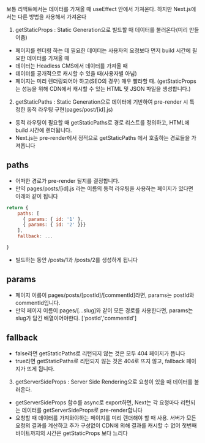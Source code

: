 보통 리액트에서는 데이터를 가져올 때 useEffect 안에서 가져온다. 하지만 Next.js에서는 다른 방법을 사용해서 가져온다

1. getStaticProps : Static Generation으로 빌드할 때 데이터를 불러온다(미리 만들어줌)
 - 페이지를 렌더링 하는 데 필요한 데이터는 사용자의 요청보다 먼저 build 시간에 필요한 데이터를 가져올 때
 - 데이터는 Headless CMS에서 데이터를 가져올 때
 - 데이터를 공개적으로 캐시할 수 있을 때(사용자별 아님)
 - 페이지는 미리 렌더링되어야 하고(SEO의 경우) 매우 빨라할 때. (getStaticProps는 성능을 위해 CDN에서 캐시할 수 있는 HTML 및 JSON 파일을 생성합니다.)
2. getStaticPaths : Static Generation으로 데이터에 기반하여 pre-render 시 특정한 동적 라우팅 구현(pages/post/[id].js)
- 동적 라우팅이 필요할 때 getStaticPaths로 경로 리스트를 정의하고, HTML에 build 시간에 렌더됩니다.
- Next.js는 pre-render에서 정적으로 getStaticPaths 에서 호출하는 경로들을 가져옵니다
## paths
- 어떠한 경로가 pre-render 될지를 결정합니다.
- 만약 pages/posts/[id].js 라는 이름의 동적 라우팅을 사용하는 페이지가 있다면 아래와 같이 됩니다
```js
return {
    paths: [
      { params: { id: '1' },
      { params: { id: '2' }}}
    ],
    fallback: ...

}
```
- 빌드하는 동안 /posts/1과 /posts/2를 생성하게 됩니다

## params
- 페이지 이름이 pages/posts/[postId]/[commentId]라면, params는 postId와 commentId입니다.
- 만약 페이지 이름이 pages/[...slug]와 같이 모든 경로를 사용한다면, params는 slug가 담긴 배열이어야한다. ['postId','commentId']

## fallback
- false라면 getStaticPaths로 리턴되지 않는 것은 모두 404 페이지가 뜹니다
- true라면 getStaticPaths로 리턴되지 않는 것은 404로 뜨지 않고, fallback 페이지가 뜨게 됩니다.

3. getServerSideProps : Server Side Rendering으로 요청이 있을 때 데이터를 불러온다.
- getServerSideProps 함수를 async로 export하면, Next는 각 요청마다 리턴되는 데이터를 getServerSideProps로 pre-render합니다
- 요청할 때 데이터를 가져와야하는 페이지를 미리 렌더해야 할 때 사용. 서버가 모든 요청의 결과를 계산하고 추가 구성없이 CDN에 의해 결과를 캐시할 수 없어 첫번째 바이트까지의 시간은 getStaticProps 보다 느리다

